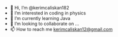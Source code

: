 - 👋 Hi, I’m @kerimcaliskan182
- 👀 I’m interested in coding in physics
- 🌱 I’m currently learning Java
- 💞️ I’m looking to collaborate on ...
- 📫 How to reach me kerimcaliskan12@gmail.com

<!---
kerimcaliskan182/kerimcaliskan182 is a ✨ special ✨ repository because its `README.md` (this file) appears on your GitHub profile.
You can click the Preview link to take a look at your changes.
--->
